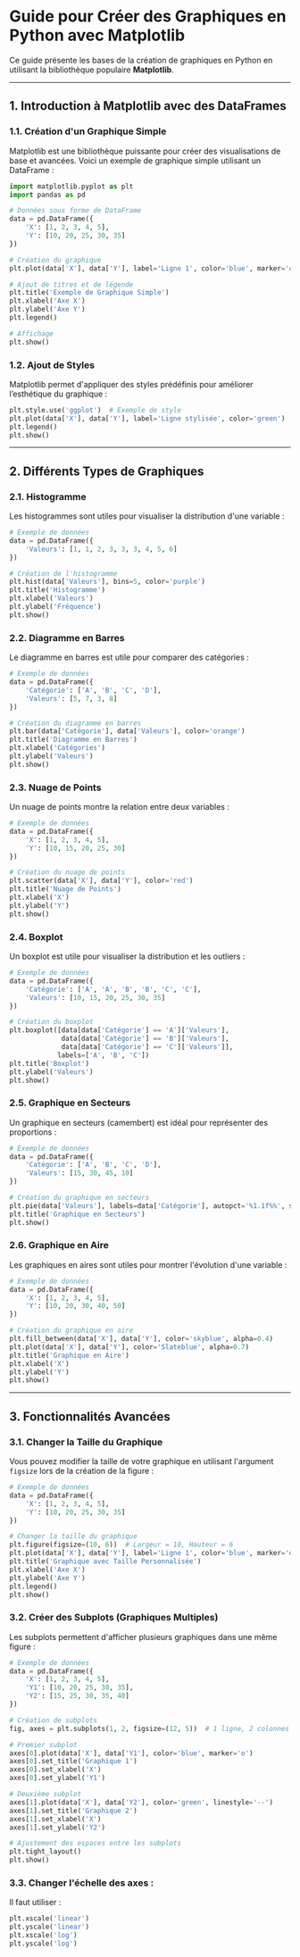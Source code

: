 # Guide pour Créer des Graphiques en Python avec Matplotlib

Ce guide présente les bases de la création de graphiques en Python en utilisant la bibliothèque populaire **Matplotlib**.

---

## 1. Introduction à Matplotlib avec des DataFrames

### 1.1. Création d'un Graphique Simple

Matplotlib est une bibliothèque puissante pour créer des visualisations de base et avancées. Voici un exemple de graphique simple utilisant un DataFrame :

```python
import matplotlib.pyplot as plt
import pandas as pd

# Données sous forme de DataFrame
data = pd.DataFrame({
    'X': [1, 2, 3, 4, 5],
    'Y': [10, 20, 25, 30, 35]
})

# Création du graphique
plt.plot(data['X'], data['Y'], label='Ligne 1', color='blue', marker='o')

# Ajout de titres et de légende
plt.title('Exemple de Graphique Simple')
plt.xlabel('Axe X')
plt.ylabel('Axe Y')
plt.legend()

# Affichage
plt.show()
```

### 1.2. Ajout de Styles

Matplotlib permet d'appliquer des styles prédéfinis pour améliorer l’esthétique du graphique :

```python
plt.style.use('ggplot')  # Exemple de style
plt.plot(data['X'], data['Y'], label='Ligne stylisée', color='green')
plt.legend()
plt.show()
```

---

## 2. Différents Types de Graphiques

### 2.1. Histogramme

Les histogrammes sont utiles pour visualiser la distribution d'une variable :

```python
# Exemple de données
data = pd.DataFrame({
    'Valeurs': [1, 1, 2, 3, 3, 3, 4, 5, 6]
})

# Création de l'histogramme
plt.hist(data['Valeurs'], bins=5, color='purple')
plt.title('Histogramme')
plt.xlabel('Valeurs')
plt.ylabel('Fréquence')
plt.show()
```

### 2.2. Diagramme en Barres

Le diagramme en barres est utile pour comparer des catégories :

```python
# Exemple de données
data = pd.DataFrame({
    'Catégorie': ['A', 'B', 'C', 'D'],
    'Valeurs': [5, 7, 3, 8]
})

# Création du diagramme en barres
plt.bar(data['Catégorie'], data['Valeurs'], color='orange')
plt.title('Diagramme en Barres')
plt.xlabel('Catégories')
plt.ylabel('Valeurs')
plt.show()
```

### 2.3. Nuage de Points

Un nuage de points montre la relation entre deux variables :

```python
# Exemple de données
data = pd.DataFrame({
    'X': [1, 2, 3, 4, 5],
    'Y': [10, 15, 20, 25, 30]
})

# Création du nuage de points
plt.scatter(data['X'], data['Y'], color='red')
plt.title('Nuage de Points')
plt.xlabel('X')
plt.ylabel('Y')
plt.show()
```

### 2.4. Boxplot

Un boxplot est utile pour visualiser la distribution et les outliers :

```python
# Exemple de données
data = pd.DataFrame({
    'Catégorie': ['A', 'A', 'B', 'B', 'C', 'C'],
    'Valeurs': [10, 15, 20, 25, 30, 35]
})

# Création du boxplot
plt.boxplot([data[data['Catégorie'] == 'A']['Valeurs'],
             data[data['Catégorie'] == 'B']['Valeurs'],
             data[data['Catégorie'] == 'C']['Valeurs']],
            labels=['A', 'B', 'C'])
plt.title('Boxplot')
plt.ylabel('Valeurs')
plt.show()
```

### 2.5. Graphique en Secteurs

Un graphique en secteurs (camembert) est idéal pour représenter des proportions :

```python
# Exemple de données
data = pd.DataFrame({
    'Catégorie': ['A', 'B', 'C', 'D'],
    'Valeurs': [15, 30, 45, 10]
})

# Création du graphique en secteurs
plt.pie(data['Valeurs'], labels=data['Catégorie'], autopct='%1.1f%%', startangle=90, colors=['blue', 'green', 'red', 'orange'])
plt.title('Graphique en Secteurs')
plt.show()
```

### 2.6. Graphique en Aire

Les graphiques en aires sont utiles pour montrer l'évolution d'une variable :

```python
# Exemple de données
data = pd.DataFrame({
    'X': [1, 2, 3, 4, 5],
    'Y': [10, 20, 30, 40, 50]
})

# Création du graphique en aire
plt.fill_between(data['X'], data['Y'], color='skyblue', alpha=0.4)
plt.plot(data['X'], data['Y'], color='Slateblue', alpha=0.7)
plt.title('Graphique en Aire')
plt.xlabel('X')
plt.ylabel('Y')
plt.show()
```

---

## 3. Fonctionnalités Avancées

### 3.1. Changer la Taille du Graphique

Vous pouvez modifier la taille de votre graphique en utilisant l'argument `figsize` lors de la création de la figure :

```python
# Exemple de données
data = pd.DataFrame({
    'X': [1, 2, 3, 4, 5],
    'Y': [10, 20, 25, 30, 35]
})

# Changer la taille du graphique
plt.figure(figsize=(10, 6))  # Largeur = 10, Hauteur = 6
plt.plot(data['X'], data['Y'], label='Ligne 1', color='blue', marker='o')
plt.title('Graphique avec Taille Personnalisée')
plt.xlabel('Axe X')
plt.ylabel('Axe Y')
plt.legend()
plt.show()
```

### 3.2. Créer des Subplots (Graphiques Multiples)

Les subplots permettent d'afficher plusieurs graphiques dans une même figure :

```python
# Exemple de données
data = pd.DataFrame({
    'X': [1, 2, 3, 4, 5],
    'Y1': [10, 20, 25, 30, 35],
    'Y2': [15, 25, 30, 35, 40]
})

# Création de subplots
fig, axes = plt.subplots(1, 2, figsize=(12, 5))  # 1 ligne, 2 colonnes

# Premier subplot
axes[0].plot(data['X'], data['Y1'], color='blue', marker='o')
axes[0].set_title('Graphique 1')
axes[0].set_xlabel('X')
axes[0].set_ylabel('Y1')

# Deuxième subplot
axes[1].plot(data['X'], data['Y2'], color='green', linestyle='--')
axes[1].set_title('Graphique 2')
axes[1].set_xlabel('X')
axes[1].set_ylabel('Y2')

# Ajustement des espaces entre les subplots
plt.tight_layout()
plt.show()
```

### 3.3. Changer l'échelle des axes :

Il faut utiliser :
```python
plt.xscale('linear')
plt.yscale('linear')
plt.xscale('log')
plt.yscale('log')
```